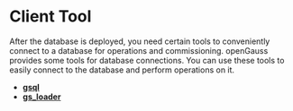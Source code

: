 # Client Tool<a name="EN-US_TOPIC_0289899232"></a>

After the database is deployed, you need certain tools to conveniently connect to a database for operations and commissioning. openGauss provides some tools for database connections. You can use these tools to easily connect to the database and perform operations on it.

-   **[gsql](gsql.md)**  
-   **[gs_loader](gs_loader.md)**  



